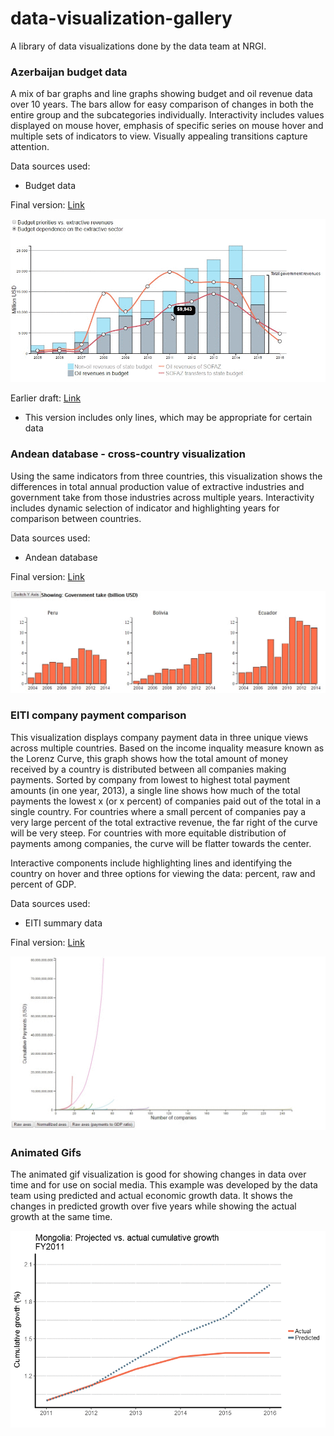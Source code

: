 # data-visualization-gallery

A library of data visualizations done by the data team at NRGI.


### Azerbaijan budget data
A mix of bar graphs and line graphs showing budget and oil revenue data over 10 years. The bars allow for easy comparison of changes in both the entire group and the subcategories individually. Interactivity includes values displayed on mouse hover, emphasis of specific series on mouse hover and multiple sets of indicators to view. Visually appealing transitions capture attention.

Data sources used: 
- Budget data

Final version: [Link](http://nrgi.github.io/D3/AZ/AZ_stacked.html)
 
![AZ gif](Images/AZ.gif)

Earlier draft: [Link](http://nrgi.github.io/D3/AZ/AZ_indicators.html)
* This version includes only lines, which may be appropriate for certain data


### Andean database - cross-country visualization
Using the same indicators from three countries, this visualization shows the differences in total annual production value of extractive industries and government take from those industries across multiple years. Interactivity includes dynamic selection of indicator and highlighting years for comparison between countries.

Data sources used:
- Andean database

Final version: [Link](http://nrgi.github.io/D3/govtTake.html)
 
![Andean gif](Images/Andean.gif)

### EITI company payment comparison
This visualization displays company payment data in three unique views across multiple countries. Based on the income inquality measure known as the Lorenz Curve, this graph shows how the total amount of money received by a country is distributed between all companies making payments. Sorted by company from lowest to highest total payment amounts (in one year, 2013), a single line shows how much of the total payments the lowest x (or x percent) of companies paid out of the total in a single country. For countries where a small percent of companies pay a very large percent of the total extractive revenue, the far right of the curve will be very steep. For countries with more equitable distribution of payments among companies, the curve will be flatter towards the center.

Interactive components include highlighting lines and identifying the country on hover and three options for viewing the data: percent, raw and percent of GDP.

Data sources used:
- EITI summary data

Final version: [Link](http://nrgi.github.io/D3/giniGraph.html)

 ![Gini gif](Images/Gini.gif)

### Animated Gifs
The animated gif visualization is good for showing changes in data over time and for use on social media. This example was developed by the data team using predicted and actual economic growth data. It shows the changes in predicted growth over five years while showing the actual growth at the same time.

![IMF gif](Images/IMF.gif)


